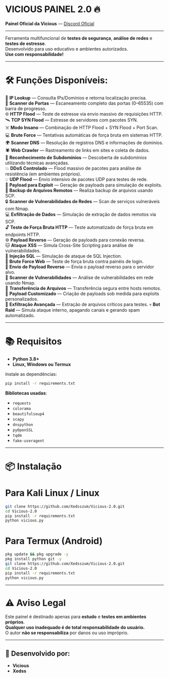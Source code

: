 # VICIOUS PAINEL 2.0 🔥

**Painel Oficial da Vicious** — [Discord Oficial](https://discord.gg/7jgYqTaNyV)

---

Ferramenta multifuncional de **testes de segurança**, **análise de redes** e **testes de estresse**.  
Desenvolvido para uso educativo e ambientes autorizados.  
**Use com responsabilidade!**

---

# 🛠️ Funções Disponíveis:

🔎 **IP Lookup** — Consulta IPs/Domínios e retorna localização precisa.  
🚪 **Scanner de Portas** — Escaneamento completo das portas (0–65535) com barra de progresso.  
🌐 **HTTP Flood** — Teste de estresse via envio massivo de requisições HTTP.  
🛰️ **TCP SYN Flood** — Estresse de servidores com pacotes SYN.  
☠️ **Modo Insano** — Combinação de HTTP Flood + SYN Flood + Port Scan.  
💻 **Brute Force** — Tentativas automáticas de força bruta em sistemas HTTP.  
🌍 **Scanner DNS** — Resolução de registros DNS e informações de domínios.  
🕷️ **Web Crawler** — Rastreamento de links em sites e coleta de dados.  
🔑 **Reconhecimento de Subdomínios** — Descoberta de subdomínios utilizando técnicas avançadas.  
💥 **DDoS Controlado** — Flood massivo de pacotes para análise de resistência (em ambientes próprios).  
💡 **UDP Flood** — Envio intensivo de pacotes UDP para testes de rede.  
🎯 **Payload para Exploit** — Geração de payloads para simulação de exploits.  
💾 **Backup de Arquivos Remotos** — Realiza backup de arquivos usando SCP.  
🔒 **Scanner de Vulnerabilidades de Redes** — Scan de serviços vulneráveis com Nmap.  
💻 **Exfiltração de Dados** — Simulação de extração de dados remotos via SCP.  
🔓 **Teste de Força Bruta HTTP** — Teste automatizado de força bruta em endpoints HTTP.  
⚙️ **Payload Reverso** — Geração de payloads para conexão reversa.  
🐱 **Ataque XSS** — Simula Cross-Site Scripting para análise de vulnerabilidades.  
🐍 **Injeção SQL** — Simulação de ataque de SQL Injection.  
🔨 **Brute Force Web** — Teste de força bruta contra painéis de login.  
🦠 **Envio de Payload Reverso** — Envia o payload reverso para o servidor alvo.  
🔎 **Scanner de Vulnerabilidades** — Análise de vulnerabilidades em rede usando Nmap.  
📡 **Transferência de Arquivos** — Transferência segura entre hosts remotos.  
🔑 **Payload Customizado** — Criação de payloads sob medida para exploits personalizados.  
📂 **Exfiltração Avançada** — Extração de arquivos críticos para testes.
💀 **Bot Raid** — Simula ataque interno, apagando canais e gerando spam automatizado.

---

# 📚 Requisitos

- **Python 3.8+**  
- **Linux, Windows ou Termux**

Instale as dependências:

```bash
pip install -r requirements.txt
```

**Bibliotecas usadas**:

- `requests`
- `colorama`
- `beautifulsoup4`
- `scapy`
- `dnspython`
- `pyOpenSSL`
- `tqdm`
- `fake-useragent`

---

# 📦 Instalação

# Para Kali Linux / Linux

```bash
git clone https://github.com/Xedsszum/Vicious-2.0.git
cd Vicious-2.0
pip install -r requirements.txt
python vicious.py
```

# Para Termux (Android)

```bash
pkg update && pkg upgrade -y
pkg install python git -y
git clone https://github.com/Xedsszum/Vicious-2.0.git
cd Vicious-2.0
pip install -r requirements.txt
python vicious.py
```

---

# ⚠️ Aviso Legal

Este painel é destinado apenas para **estudo** e **testes em ambientes próprios**.  
**Qualquer uso inadequado é de total responsabilidade do usuário.**  
O autor **não se responsabiliza** por danos ou uso impróprio.

---

## 👥 Desenvolvido por:

- **Vicious**  
- **Xedss**
